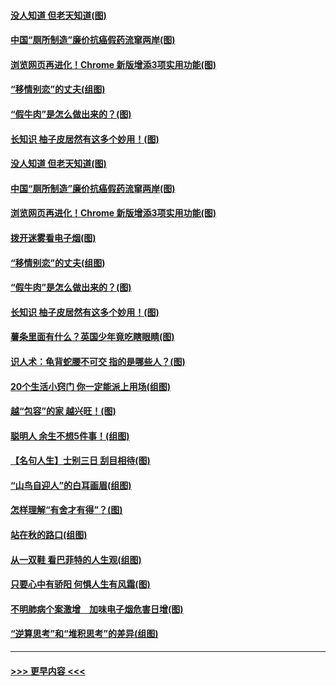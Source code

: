 #### [没人知道 但老天知道(图)](../pages/p8/907731.md?t=09181933) 
#### [中国“厕所制造”廉价抗癌假药流窜两岸(图)](../pages/p8/907723.md?t=09181933) 
#### [浏览网页再进化！Chrome 新版增添3项实用功能(图)](../pages/p8/907714.md?t=09181933) 
#### [“移情别恋”的丈夫(组图)](../pages/p8/907644.md?t=09181933) 
#### [“假牛肉”是怎么做出来的？(图)](../pages/p8/907668.md?t=09181933) 
#### [长知识 柚子皮居然有这多个妙用！(图)](../pages/p8/907425.md?t=09181933) 
#### [没人知道 但老天知道(图)](../pages/p8/907731.md?t=09181933) 
#### [中国“厕所制造”廉价抗癌假药流窜两岸(图)](../pages/p8/907723.md?t=09181933) 
#### [浏览网页再进化！Chrome 新版增添3项实用功能(图)](../pages/p8/907714.md?t=09181933) 
#### [拨开迷雾看电子烟(图)](../pages/p8/907427.md?t=09181933) 
#### [“移情别恋”的丈夫(组图)](../pages/p8/907644.md?t=09181933) 
#### [“假牛肉”是怎么做出来的？(图)](../pages/p8/907668.md?t=09181933) 
#### [长知识 柚子皮居然有这多个妙用！(图)](../pages/p8/907425.md?t=09181933) 
#### [薯条里面有什么？英国少年竟吃瞎眼睛(图)](../pages/p8/907381.md?t=09181933) 
#### [识人术：龟背蛇腰不可交 指的是哪些人？(图)](../pages/p8/907503.md?t=09181933) 
#### [20个生活小窍门 你一定能派上用场(组图)](../pages/p8/907510.md?t=09181933) 
#### [越“包容”的家 越兴旺！(图)](../pages/p8/907328.md?t=09181933) 
#### [聪明人 余生不想5件事！(组图)](../pages/p8/907364.md?t=09181933) 
#### [【名句人生】士别三日 刮目相待(图)](../pages/p8/906988.md?t=09181933) 
#### [“山鸟自迎人”的白耳画眉(组图)](../pages/p8/907332.md?t=09181933) 
#### [怎样理解“有舍才有得”？(图)](../pages/p8/906872.md?t=09181933) 
#### [站在秋的路口(组图)](../pages/p8/906914.md?t=09181933) 
#### [从一双鞋 看巴菲特的人生观(组图)](../pages/p8/907311.md?t=09181933) 
#### [只要心中有骄阳 何惧人生有风霜(图)](../pages/p8/907320.md?t=09181933) 
#### [不明肺病个案激增　加味电子烟危害日增(图)](../pages/p8/907307.md?t=09181933) 
#### [“逆算思考”和“堆积思考”的差异(组图)](../pages/p8/907229.md?t=09181933) 

----
#### [ >>> 更早内容 <<< ](../indexes/p8-earlier.md)
